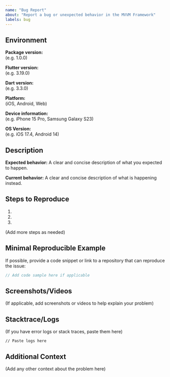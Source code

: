 ```yaml
---
name: "Bug Report"
about: "Report a bug or unexpected behavior in the MVVM Framework"
labels: bug
---
```


## Environment

**Package version:**<br/>
(e.g. 1.0.0)

**Flutter version:**<br/>
(e.g. 3.19.0)

**Dart version:**<br/>
(e.g. 3.3.0)

**Platform:**<br/>
(iOS, Android, Web)

**Device information:**<br/>
(e.g. iPhone 15 Pro, Samsung Galaxy S23)

**OS Version:**<br/>
(e.g. iOS 17.4, Android 14)

## Description

**Expected behavior:**
A clear and concise description of what you expected to happen.

**Current behavior:**
A clear and concise description of what is happening instead.

## Steps to Reproduce

1. 
2. 
3. 
(Add more steps as needed)

## Minimal Reproducible Example

If possible, provide a code snippet or link to a repository that can reproduce the issue:

```dart
// Add code sample here if applicable
```

## Screenshots/Videos
(If applicable, add screenshots or videos to help explain your problem)

## Stacktrace/Logs
(If you have error logs or stack traces, paste them here)
```
// Paste logs here
```

## Additional Context
(Add any other context about the problem here)

